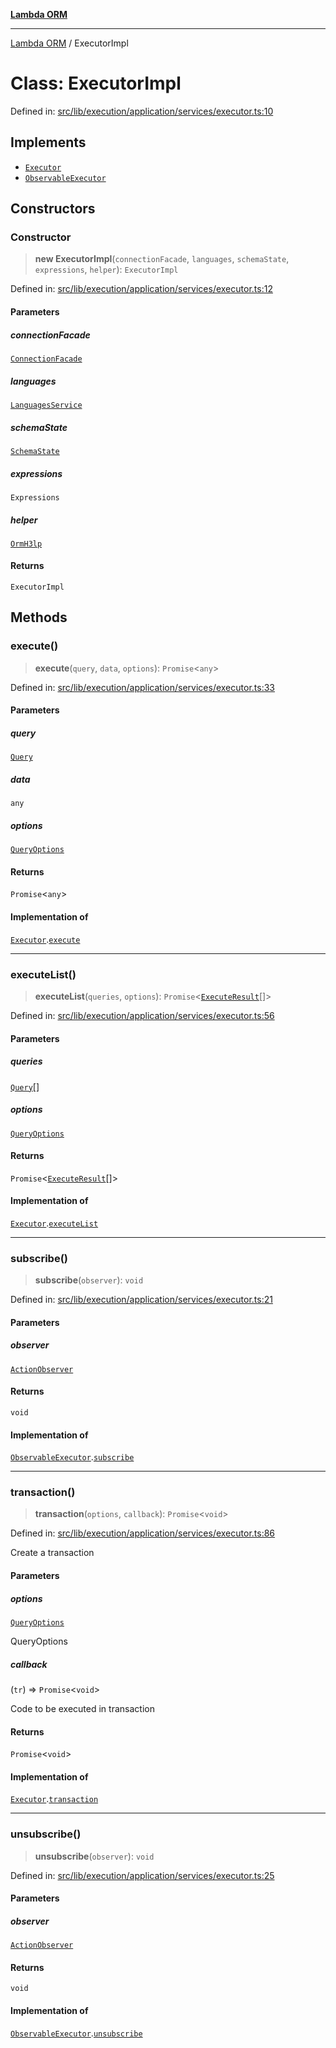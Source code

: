 [**Lambda ORM**](../README.md)

***

[Lambda ORM](../README.md) / ExecutorImpl

# Class: ExecutorImpl

Defined in: [src/lib/execution/application/services/executor.ts:10](https://github.com/lambda-orm/lambdaorm/blob/c3a91c30fec1b72ec517236790b02085e94a7ae1/src/lib/execution/application/services/executor.ts#L10)

## Implements

- [`Executor`](../interfaces/Executor.md)
- [`ObservableExecutor`](../interfaces/ObservableExecutor.md)

## Constructors

### Constructor

> **new ExecutorImpl**(`connectionFacade`, `languages`, `schemaState`, `expressions`, `helper`): `ExecutorImpl`

Defined in: [src/lib/execution/application/services/executor.ts:12](https://github.com/lambda-orm/lambdaorm/blob/c3a91c30fec1b72ec517236790b02085e94a7ae1/src/lib/execution/application/services/executor.ts#L12)

#### Parameters

##### connectionFacade

[`ConnectionFacade`](ConnectionFacade.md)

##### languages

[`LanguagesService`](LanguagesService.md)

##### schemaState

[`SchemaState`](SchemaState.md)

##### expressions

`Expressions`

##### helper

[`OrmH3lp`](OrmH3lp.md)

#### Returns

`ExecutorImpl`

## Methods

### execute()

> **execute**(`query`, `data`, `options`): `Promise`\<`any`\>

Defined in: [src/lib/execution/application/services/executor.ts:33](https://github.com/lambda-orm/lambdaorm/blob/c3a91c30fec1b72ec517236790b02085e94a7ae1/src/lib/execution/application/services/executor.ts#L33)

#### Parameters

##### query

[`Query`](Query.md)

##### data

`any`

##### options

[`QueryOptions`](../interfaces/QueryOptions.md)

#### Returns

`Promise`\<`any`\>

#### Implementation of

[`Executor`](../interfaces/Executor.md).[`execute`](../interfaces/Executor.md#execute)

***

### executeList()

> **executeList**(`queries`, `options`): `Promise`\<[`ExecuteResult`](../interfaces/ExecuteResult.md)[]\>

Defined in: [src/lib/execution/application/services/executor.ts:56](https://github.com/lambda-orm/lambdaorm/blob/c3a91c30fec1b72ec517236790b02085e94a7ae1/src/lib/execution/application/services/executor.ts#L56)

#### Parameters

##### queries

[`Query`](Query.md)[]

##### options

[`QueryOptions`](../interfaces/QueryOptions.md)

#### Returns

`Promise`\<[`ExecuteResult`](../interfaces/ExecuteResult.md)[]\>

#### Implementation of

[`Executor`](../interfaces/Executor.md).[`executeList`](../interfaces/Executor.md#executelist)

***

### subscribe()

> **subscribe**(`observer`): `void`

Defined in: [src/lib/execution/application/services/executor.ts:21](https://github.com/lambda-orm/lambdaorm/blob/c3a91c30fec1b72ec517236790b02085e94a7ae1/src/lib/execution/application/services/executor.ts#L21)

#### Parameters

##### observer

[`ActionObserver`](ActionObserver.md)

#### Returns

`void`

#### Implementation of

[`ObservableExecutor`](../interfaces/ObservableExecutor.md).[`subscribe`](../interfaces/ObservableExecutor.md#subscribe)

***

### transaction()

> **transaction**(`options`, `callback`): `Promise`\<`void`\>

Defined in: [src/lib/execution/application/services/executor.ts:86](https://github.com/lambda-orm/lambdaorm/blob/c3a91c30fec1b72ec517236790b02085e94a7ae1/src/lib/execution/application/services/executor.ts#L86)

Create a transaction

#### Parameters

##### options

[`QueryOptions`](../interfaces/QueryOptions.md)

QueryOptions

##### callback

(`tr`) => `Promise`\<`void`\>

Code to be executed in transaction

#### Returns

`Promise`\<`void`\>

#### Implementation of

[`Executor`](../interfaces/Executor.md).[`transaction`](../interfaces/Executor.md#transaction)

***

### unsubscribe()

> **unsubscribe**(`observer`): `void`

Defined in: [src/lib/execution/application/services/executor.ts:25](https://github.com/lambda-orm/lambdaorm/blob/c3a91c30fec1b72ec517236790b02085e94a7ae1/src/lib/execution/application/services/executor.ts#L25)

#### Parameters

##### observer

[`ActionObserver`](ActionObserver.md)

#### Returns

`void`

#### Implementation of

[`ObservableExecutor`](../interfaces/ObservableExecutor.md).[`unsubscribe`](../interfaces/ObservableExecutor.md#unsubscribe)
